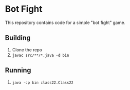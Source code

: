 # Bot Fight

This repository contains code for a simple "bot fight" game.

## Building

1. Clone the repo
2. `javac src/**/*.java -d bin`

## Running

1. `java -cp bin class22.Class22`
